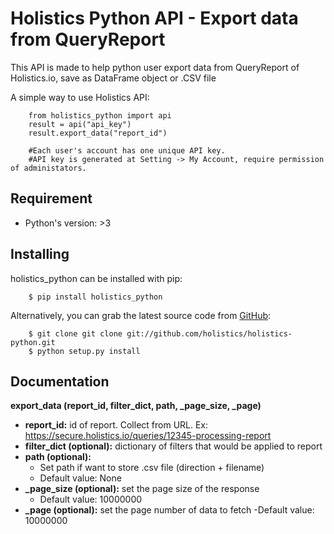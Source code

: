 Holistics Python API - Export data from QueryReport
=========================
This API is made to help python user export data from QueryReport of Holistics.io, save as DataFrame object or .CSV file

A simple way to use Holistics API:
```
    from holistics_python import api
    result = api("api_key")
    result.export_data("report_id")
    
    #Each user's account has one unique API key. 
    #API key is generated at Setting -> My Account, require permission of administators.
```

Requirement
---------------
- Python's version: >3

Installing
---------------
holistics_python can be installed with pip:
```
    $ pip install holistics_python
```
Alternatively, you can grab the latest source code from [GitHub](https://github.com/holistics/holistics-python):
```
    $ git clone git clone git://github.com/holistics/holistics-python.git
    $ python setup.py install
```

Documentation
---------------

**export_data (report_id, filter_dict, path, _page_size, _page)**
- **report_id:** id of report. Collect from URL. 
    Ex: https://secure.holistics.io/queries/12345-processing-report
- **filter_dict (optional):** dictionary of filters that would be applied to report
- **path (optional):**
  - Set path if want to store .csv file (direction + filename)
  - Default value: None
- **_page_size (optional):** set the page size of the response
  - Default value: 10000000
- **_page (optional):** set the page number of data to fetch
   -Default value: 10000000

